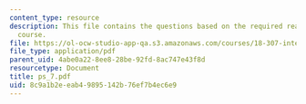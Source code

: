 ```yaml
---
content_type: resource
description: This file contains the questions based on the required reading for the
  course.
file: https://ol-ocw-studio-app-qa.s3.amazonaws.com/courses/18-307-integral-equations-spring-2006/8c9a1b2eeab49895142b76ef7b4ec6e9_ps_7.pdf
file_type: application/pdf
parent_uid: 4abe0a22-8ee8-28be-92fd-8ac747e43f8d
resourcetype: Document
title: ps_7.pdf
uid: 8c9a1b2e-eab4-9895-142b-76ef7b4ec6e9
---
```

